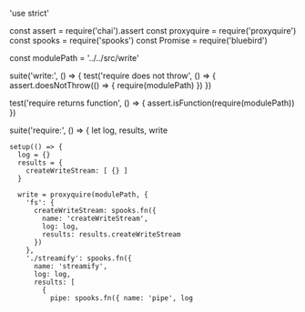 'use strict'

const assert = require('chai').assert
const proxyquire = require('proxyquire')
const spooks = require('spooks')
const Promise = require('bluebird')

const modulePath = '../../src/write'

suite('write:', () => {
  test('require does not throw', () => {
    assert.doesNotThrow(() => {
      require(modulePath)
    })
  })

  test('require returns function', () => {
    assert.isFunction(require(modulePath))
  })

  suite('require:', () => {
    let log, results, write

    setup(() => {
      log = {}
      results = {
        createWriteStream: [ {} ]
      }

      write = proxyquire(modulePath, {
        'fs': {
          createWriteStream: spooks.fn({
            name: 'createWriteStream',
            log: log,
            results: results.createWriteStream
          })
        },
        './streamify': spooks.fn({
          name: 'streamify',
          log: log,
          results: [
            {
              pipe: spooks.fn({ name: 'pipe', log